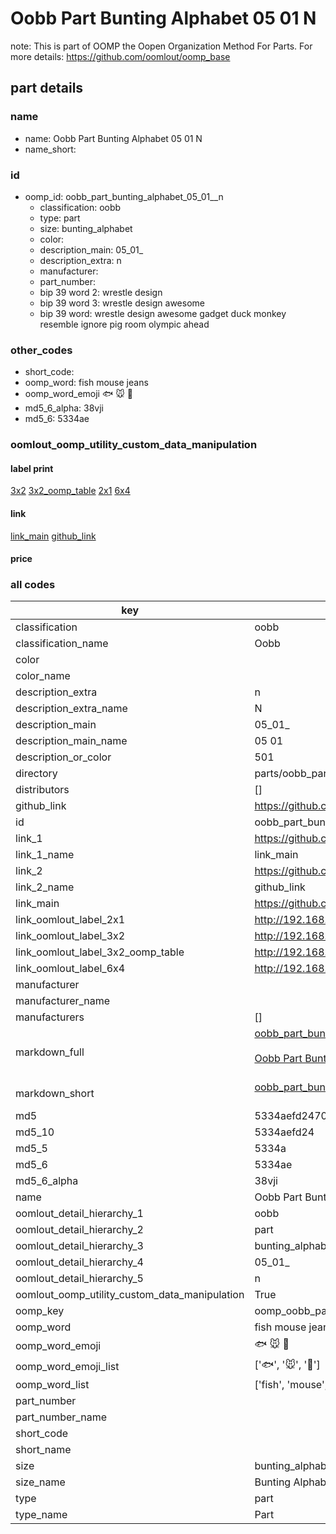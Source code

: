 # Oobb Part Bunting Alphabet 05 01  N  

note: This is part of OOMP the Oopen Organization Method For Parts. For more details: https://github.com/oomlout/oomp_base

##  part details





### name
* name: Oobb Part Bunting Alphabet 05 01  N
* name_short: 
### id
* oomp_id: oobb_part_bunting_alphabet_05_01__n
  * classification: oobb
  * type: part
  * size: bunting_alphabet
  * color: 
  * description_main: 05_01_
  * description_extra: n
  * manufacturer: 
  * part_number: 
  * bip 39 word 2: wrestle design
  * bip 39 word 3: wrestle design awesome
  * bip 39 word: wrestle design awesome gadget duck monkey resemble ignore pig room olympic ahead

### other_codes
* short_code: 
* oomp_word: fish mouse jeans
* oomp_word_emoji :fish: :mouse: :jeans:
* md5_6_alpha: 38vji
* md5_6: 5334ae






### oomlout_oomp_utility_custom_data_manipulation
#### label print
[3x2](http://192.168.1.245:1112/?label=oomp%2038vji)
[3x2_oomp_table](http://192.168.1.107:1112/?label=oomp%2038vji)
[2x1](http://192.168.1.242:1112/?label=oomp%2038vji)
[6x4](http://192.168.1.55:1112/?label=oomp%2038vji)    

#### link

[link_main](https://github.com/oomlout/oomlout_oomp_current_version_messy/tree/main/parts/oobb_part_bunting_alphabet_05_01__n) [github_link](https://github.com/oomlout/oomlout_oomp_part_src/tree/main/parts/oobb_part_bunting_alphabet_05_01__n)                             

#### price







### all codes 
| key | value |  
| --- | --- |  
| classification | oobb |  
| classification_name | Oobb |  
| color |  |  
| color_name |  |  
| description_extra | n |  
| description_extra_name | N |  
| description_main | 05_01_ |  
| description_main_name | 05 01  |  
| description_or_color | 501 |  
| directory | parts/oobb_part_bunting_alphabet_05_01__n |  
| distributors | [] |  
| github_link | https://github.com/oomlout/oomlout_oomp_part_src/tree/main/parts/oobb_part_bunting_alphabet_05_01__n |  
| id | oobb_part_bunting_alphabet_05_01__n |  
| link_1 | https://github.com/oomlout/oomlout_oomp_current_version_messy/tree/main/parts/oobb_part_bunting_alphabet_05_01__n |  
| link_1_name | link_main |  
| link_2 | https://github.com/oomlout/oomlout_oomp_part_src/tree/main/parts/oobb_part_bunting_alphabet_05_01__n |  
| link_2_name | github_link |  
| link_main | https://github.com/oomlout/oomlout_oomp_current_version_messy/tree/main/parts/oobb_part_bunting_alphabet_05_01__n |  
| link_oomlout_label_2x1 | http://192.168.1.242:1112/?label=oomp%2038vji |  
| link_oomlout_label_3x2 | http://192.168.1.245:1112/?label=oomp%2038vji |  
| link_oomlout_label_3x2_oomp_table | http://192.168.1.107:1112/?label=oomp%2038vji |  
| link_oomlout_label_6x4 | http://192.168.1.55:1112/?label=oomp%2038vji |  
| manufacturer |  |  
| manufacturer_name |  |  
| manufacturers | [] |  
| markdown_full | [oobb_part_bunting_alphabet_05_01__n](https://github.com/oomlout/oomlout_oomp_current_version_messy/tree/main/parts/oobb_part_bunting_alphabet_05_01__n)<br>[](https://github.com/oomlout/oomlout_oomp_current_version_messy/tree/main/parts/oobb_part_bunting_alphabet_05_01__n)<br>[Oobb Part Bunting Alphabet 05 01  N](https://github.com/oomlout/oomlout_oomp_current_version_messy/tree/main/parts/oobb_part_bunting_alphabet_05_01__n)<br><br> |  
| markdown_short | [oobb_part_bunting_alphabet_05_01__n](https://github.com/oomlout/oomlout_oomp_current_version_messy/tree/main/parts/oobb_part_bunting_alphabet_05_01__n)<br><br> |  
| md5 | 5334aefd2470d6ea3ca1e5ea210ef7f2 |  
| md5_10 | 5334aefd24 |  
| md5_5 | 5334a |  
| md5_6 | 5334ae |  
| md5_6_alpha | 38vji |  
| name | Oobb Part Bunting Alphabet 05 01  N |  
| oomlout_detail_hierarchy_1 | oobb |  
| oomlout_detail_hierarchy_2 | part |  
| oomlout_detail_hierarchy_3 | bunting_alphabet |  
| oomlout_detail_hierarchy_4 | 05_01_ |  
| oomlout_detail_hierarchy_5 | n |  
| oomlout_oomp_utility_custom_data_manipulation | True |  
| oomp_key | oomp_oobb_part_bunting_alphabet_05_01__n |  
| oomp_word | fish mouse jeans |  
| oomp_word_emoji | :fish: :mouse: :jeans: |  
| oomp_word_emoji_list | [':fish:', ':mouse:', ':jeans:'] |  
| oomp_word_list | ['fish', 'mouse', 'jeans'] |  
| part_number |  |  
| part_number_name |  |  
| short_code |  |  
| short_name |  |  
| size | bunting_alphabet |  
| size_name | Bunting Alphabet |  
| type | part |  
| type_name | Part |  
